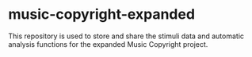 # music-copyright-expanded
This repository is used to store and share the stimuli data and automatic analysis functions for the expanded Music Copyright project. 
